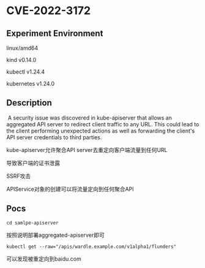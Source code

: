 # CVE-2022-3172

## Experiment Environment

linux/amd64

kind  v0.14.0

kubectl  v1.24.4

kubernetes  v1.24.0

## Description

​	A security issue was discovered in kube-apiserver that allows an aggregated API server to redirect client traffic to any URL. This could lead to the client performing unexpected actions as well as forwarding the client's API server credentials to third parties.

kube-apiserver允许聚合API server去重定向客户端流量到任何URL

导致客户端的证书泄露

SSRF攻击

APIService对象的创建可以将流量定向到任何聚合API

## Pocs

```
cd samlpe-apiserver
```

按照说明部署aggregated-apiserver即可

```
kubectl get --raw="/apis/wardle.example.com/v1alpha1/flunders"
```

可以发现被重定向到baidu.com